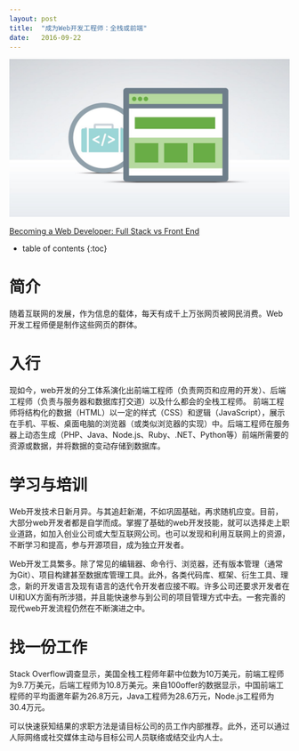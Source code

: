 ```yaml
---
layout: post
title:  "成为Web开发工程师：全栈或前端"
date:   2016-09-22
---
```

![becoming-a-web-developer-full-stack-vs-front-end](/images/9d30f6857adb0849af032c4d0ad255ba.jpeg)

[Becoming a Web Developer: Full Stack vs Front End](https://www.lynda.com/Web-tutorials/Becoming-Web-Developer-Full-Stack-vs-Front-End/483022-2.html)

* table of contents
{:toc}

# 简介

随着互联网的发展，作为信息的载体，每天有成千上万张网页被网民消费。Web开发工程师便是制作这些网页的群体。

# 入行

现如今，web开发的分工体系演化出前端工程师（负责网页和应用的开发）、后端工程师（负责与服务器和数据库打交道）以及什么都会的全栈工程师。
前端工程师将结构化的数据（HTML）以一定的样式（CSS）和逻辑（JavaScript），展示在手机、平板、桌面电脑的浏览器（或类似浏览器的实现）中。后端工程师在服务器上动态生成（PHP、Java、Node.js、Ruby、.NET、Python等）前端所需要的资源或数据，并将数据的变动存储到数据库。

# 学习与培训

Web开发技术日新月异。与其追赶新潮，不如巩固基础，再求随机应变。目前，大部分web开发者都是自学而成。掌握了基础的web开发技能，就可以选择走上职业道路，如加入创业公司或大型互联网公司。也可以发现和利用互联网上的资源，不断学习和提高，参与开源项目，成为独立开发者。

Web开发工具繁多。除了常见的编辑器、命令行、浏览器，还有版本管理（通常为Git）、项目构建甚至数据库管理工具。此外，各类代码库、框架、衍生工具、理念，新的开发语言及现有语言的迭代令开发者应接不暇。许多公司还要求开发者在UI和UX方面有所涉猎，并且能快速参与到公司的项目管理方式中去。一套完善的现代web开发流程仍然在不断演进之中。

# 找一份工作

Stack Overflow调查显示，美国全栈工程师年薪中位数为10万美元，前端工程师为9.7万美元，后端工程师为10.8万美元。来自100offer的数据显示，中国前端工程师的平均面邀年薪为26.8万元，Java工程师为28.6万元，Node.js工程师为30.4万元。

可以快速获知结果的求职方法是请目标公司的员工作内部推荐。此外，还可以通过人际网络或社交媒体主动与目标公司人员联络或结交业内人士。

